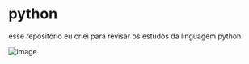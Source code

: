 # python
esse repositório eu criei para revisar os estudos da linguagem python 


![image](https://github.com/leandroyoo/python/assets/94478634/6a4a8f3d-f604-4dab-b82f-c1e49130f441)
